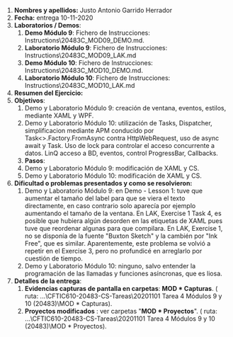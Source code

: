 1. **Nombres y apellidos:** Justo Antonio Garrido Herrador
2. **Fecha:** entrega 10-11-2020
3. **Laboratorios / Demos**: 
      1. **Demo Módulo 9**: Fichero de Instrucciones: Instructions\20483C_MOD09_DEMO.md. 
      2. **Laboratorio Módulo 9**: Fichero de Instrucciones: Instructions\20483C_MOD09_LAK.md
      3. **Demo Módulo 10**: Fichero de Instrucciones: Instructions\20483C_MOD10_DEMO.md. 
      4. **Laboratorio Módulo 10**: Fichero de Instrucciones: Instructions\20483C_MOD10_LAK.md
4. **Resumen del Ejercicio:**
1. **Objetivos**: 
      1. Demo y Laboratorio Módulo 9: creación de ventana, eventos, estilos, mediante XAML y WPF. 
      3. Demo y Laboratorio Módulo 10: utilización de Tasks, Dispatcher, simplificacion mediante APM conducido por Task<>.Factory.FromAsync contra HttpWebRequest, uso de async await y Task. Uso de lock para controlar el acceso concurrente a datos. LinQ acceso a BD, eventos, control ProgressBar, Callbacks.
      3. **Pasos**: 
      1. Demo y Laboratorio Módulo 9: modificación de XAML y CS. 
      2. Demo y Laboratorio Módulo 10: modificación de XAML y CS.  
6. **Dificultad o problemas presentados y como se resolvieron:** 
      1. Demo y Laboratorio Módulo 9: en Demo - Lesson 1: tuve que aumentar el tamaño del label para que se viera el texto directamente, en caso contrario solo aparecía por ejemplo aumentando el tamaño de la ventana. En LAK, Exercise 1 Task 4, es posible que hubiera algún desorden en las etiquetas de XAML pues tuve que reordenar algunas para que compilara.  En LAK, Exercise 1, no se disponía de la fuente "Buxton Sketch" y la cambién por "Ink Free", que es similar. Aparentemente, este problema se volvió a repetir en el Exercise 3, pero no profundicé en arreglarlo por cuestión de tiempo.
      2. Demo y Laboratorio Módulo 10: ninguno, salvo entender la programación de las llamadas y funciones asíncronas, que es liosa.
7. **Detalles de la entrega**:
      1. **Evidencias capturas de pantalla en carpetas**: **MOD * Capturas**. ( ruta: ...\\CFTIC610-20483-CS-Tareas\20201101 Tarea 4 Módulos 9 y 10 (20483)\MOD * Capturas).
      2. **Proyectos modificados** : ver carpetas "**MOD * Proyectos**". ( ruta: ...\CFTIC610-20483-CS-Tareas\20201101 Tarea 4 Módulos 9 y 10 (20483)\MOD * Proyectos).

